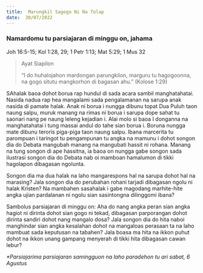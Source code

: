 ```yaml
---
title:  Marungkil Sagogo Ni Na Tolap
date:  30/07/2022
---
```


### Namardomu tu parsiajaran di minggu on, jahama
Joh 16:5-15; Kol 1:28, 29; 1 Petr 1:13; Mat 5:29; 1 Mus 32

> <p>Ayat Siapilon</p>
> “I do huhalojahon mardongan parungkilon, marguru tu hagogoonna, na gogo situtu mangkorhon di bagasan ahu.” (Kolose 1:29)

SAhalak  baoa  dohot  borua  rap  hundul di sada acara sambil  manghatahatai. Nasida  nadua  rap  hea  mangalami sada pengalamanan  na sarupa anak nasida di pamate halak.  Anak ni borua  i  nungga dibunu  topat Dua Puluh  taon naung salpu,  muruk  manang  na rimas  ni borua i sarupa  dope sahat tu saonari  nang  pe naung  leleng kejadian i.  Alai molo si baoa I donganna na manghatahatai i tung  massai andul do tahe sian borua i. Boruna nungga mate dibunu  teroris  piga-piga taon naung  salpu. Ibana marcerita tu parompuan  i taringot tu pengampunan  tu angka na  mamunu i dohot songon dia do Debata mangubah  manang  na mangubati  hassit  ni rohana. Manang  na tung  songon di ape hassitna, ia baoa on nungga gabe songon  sada ilustrasi  songon  dia do Debata nab oi  mamboan  hamalumon  di tikki hagolapon  dibagasan ngolunta.

Songon dia ma dua halak  na laho mangarespons  hal  na sarupa  dohot  hal  na marasing? Jala songon  dia do perubahan  rohani  tarjadi dibagasan  ngolu ni halak Kristen?  Na mambahen sasahalak i gabe magodang marhite-hite angka ujian pardalanan ni ngolu sian sasintongna dilinggomi ibana?

Sambolus  parsiajaran  di minggu on:  Aha do nang angka peran  sian angka hagiot ni dirinta  dohot  sian gogo ni tekad, dibagasan  parporangan dohot dirinta sandiri dohot nang mangalo dosa? Jala songon dia do hita naboi manghindar sian angka kesalahan dohot na mangaloas  perasaan ta na laho mambuat  sada keputusan na tabahen? Jala boasa ma hita na ikkon puhut dohot na ikkon unang gampang menyerah di tikki hita dibagasan cawan lebur?

_*Parsiajarima parsiajaran samingguon na laho paradehon tu ari sabat, 6 Agustus_